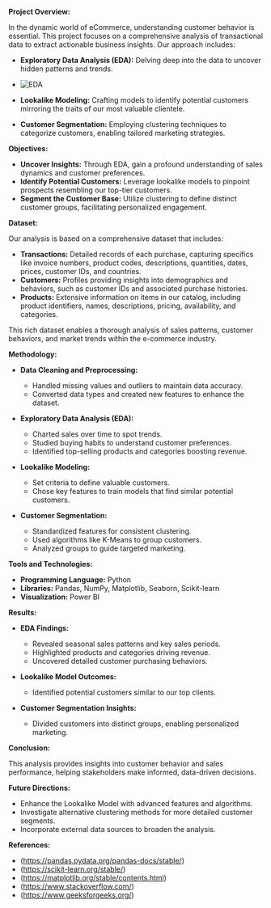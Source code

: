 **Project Overview:**

In the dynamic world of eCommerce, understanding customer behavior is essential. This project focuses on a comprehensive analysis of transactional data to extract actionable business insights. Our approach includes:

- **Exploratory Data Analysis (EDA):** Delving deep into the data to uncover hidden patterns and trends.
- ![EDA](https://github.com/user-attachments/assets/3fc47274-54c2-4f2a-83a1-9875c95a2b24)

- **Lookalike Modeling:** Crafting models to identify potential customers mirroring the traits of our most valuable clientele.
- **Customer Segmentation:** Employing clustering techniques to categorize customers, enabling tailored marketing strategies.

**Objectives:**

- **Uncover Insights:** Through EDA, gain a profound understanding of sales dynamics and customer preferences.
- **Identify Potential Customers:** Leverage lookalike models to pinpoint prospects resembling our top-tier customers.
- **Segment the Customer Base:** Utilize clustering to define distinct customer groups, facilitating personalized engagement.

**Dataset:**

Our analysis is based on a comprehensive dataset that includes:

- **Transactions:** Detailed records of each purchase, capturing specifics like invoice numbers, product codes, descriptions, quantities, dates, prices, customer IDs, and countries.
- **Customers:** Profiles providing insights into demographics and behaviors, such as customer IDs and associated purchase histories.
- **Products:** Extensive information on items in our catalog, including product identifiers, names, descriptions, pricing, availability, and categories.

This rich dataset enables a thorough analysis of sales patterns, customer behaviors, and market trends within the e-commerce industry.

**Methodology:**

- **Data Cleaning and Preprocessing:**
  - Handled missing values and outliers to maintain data accuracy.
  - Converted data types and created new features to enhance the dataset.

- **Exploratory Data Analysis (EDA):**
  - Charted sales over time to spot trends.
  - Studied buying habits to understand customer preferences.
  - Identified top-selling products and categories boosting revenue.

- **Lookalike Modeling:**
  - Set criteria to define valuable customers.
  - Chose key features to train models that find similar potential customers.

- **Customer Segmentation:**
  - Standardized features for consistent clustering.
  - Used algorithms like K-Means to group customers.
  - Analyzed groups to guide targeted marketing.

**Tools and Technologies:**

- **Programming Language:** Python
- **Libraries:** Pandas, NumPy, Matplotlib, Seaborn, Scikit-learn
- **Visualization:** Power BI

**Results:**

- **EDA Findings:**
  - Revealed seasonal sales patterns and key sales periods.
  - Highlighted products and categories driving revenue.
  - Uncovered detailed customer purchasing behaviors.

- **Lookalike Model Outcomes:**
  - Identified potential customers similar to our top clients.

- **Customer Segmentation Insights:**
  - Divided customers into distinct groups, enabling personalized marketing.

**Conclusion:**

This analysis provides insights into customer behavior and sales performance, helping stakeholders make informed, data-driven decisions.

**Future Directions:**

- Enhance the Lookalike Model with advanced features and algorithms.
- Investigate alternative clustering methods for more detailed customer segments.
- Incorporate external data sources to broaden the analysis.

**References:**

- (https://pandas.pydata.org/pandas-docs/stable/)
- (https://scikit-learn.org/stable/)
- (https://matplotlib.org/stable/contents.html)
- (https://www.stackoverflow.com/)
- (https://www.geeksforgeeks.org/)


